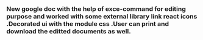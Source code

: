 ### New google doc with the help of exce-command for editing purpose and worked with some external library link react icons .Decorated ui with the module css .User can print and download the editted documents as well.

